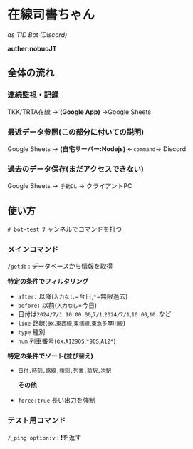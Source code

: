 # 在線司書ちゃん
_as TID Bot (Discord)_

**auther:nobuoJT**

## 全体の流れ 

### 連続監視・記録
TKK/TRTA在線 → __(Google App)__   →Google Sheets  

### 最近データ参照(この部分に付いての説明)
Google Sheets  → __(自宅サーバー:Nodejs)__ ←`command`→ Discord

### 過去のデータ保存(まだアクセスできない)
Google Sheets  → `手動DL` → クライアントPC

## 使い方
`# bot-test` チャンネルでコマンドを打つ

### メインコマンド
 `/getdb` : データベースから情報を取得
 
 **特定の条件でフィルタリング**
 - `after:` 以降(`入力なし`=今日,`*`=無限過去)
 - `before:` 以前(`入力なし`=今日)
 - 日付は`2024/7/1 10:00:00`,`7/1`,`2024/7/1`,`10:00`,`10:`など
- `line` 路線(ex.`東西線`,`東横線`,`東急多摩川線`)
- `type` 種別
- `num` 列車番号(ex.`A1290S`,`*90S`,`A12*`)
 
 **特定の条件でソート(並び替え)**
- `日付,時刻,路線,種別,列番,前駅,次駅`
 
  **その他**
- `force:true` 長い出力を強制

### テスト用コマンド
 `/_ping option:v` : ❗を返す
